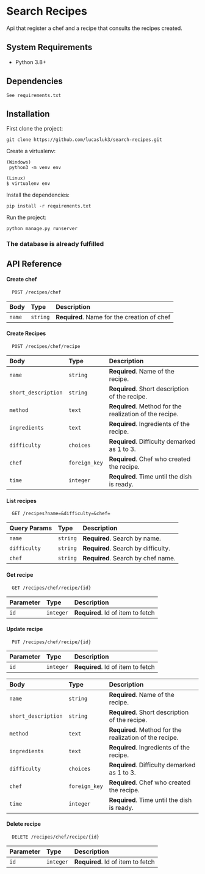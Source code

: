# Search Recipes

Api that register a chef and a recipe that consults the recipes created.

## System Requirements

- Python 3.8+

## Dependencies

```http
See requirements.txt
```
## Installation

First clone the project:

```http
git clone https://github.com/lucasluk3/search-recipes.git
```

Create a virtualenv:

```http
(Windows)
 python3 -m venv env

(Linux)
$ virtualenv env
```

Install the dependencies:

```http
pip install -r requirements.txt
```

Run the project:

```http
python manage.py runserver
```

### The database is already fulfilled

## API Reference

#### Create chef

```http
  POST /recipes/chef
```
| Body | Type     | Description                       |
| :-------- | :------- | :-------------------------------- |
| `name`      | `string` | **Required**. Name for the creation of chef |

#### Create Recipes

```http
  POST /recipes/chef/recipe
```
| Body | Type     | Description                       |
| :-------- | :------- | :-------------------------------- |
| `name`      | `string` | **Required**. Name of the recipe. |
| `short_description`|`string`|**Required**. Short description of the recipe. |
| `method`|`text`|**Required**. Method for the realization of the recipe. | 
| `ingredients`|`text`|**Required**. Ingredients of the recipe. |
| `difficulty`|`choices`|**Required**. Difficulty demarked as 1 to 3. |
| `chef`|`foreign_key`|**Required**. Chef who created the recipe.| 
| `time`|`integer`|**Required**. Time until the dish is ready.| 

#### List recipes

```http
  GET /recipes?name=&difficulty=&chef=
```

| Query Params | Type     | Description                       |
| :-------- | :------- | :-------------------------------- |
| `name`      | `string` | **Required**. Search by name. |
| `difficulty`| `string` | **Required**. Search by difficulty. |
| `chef`      | `string` | **Required**. Search by chef name. |

#### Get recipe

```http
  GET /recipes/chef/recipe/{id}
```

| Parameter | Type     | Description                       |
| :-------- | :------- | :-------------------------------- |
| `id`      | `integer` | **Required**. Id of item to fetch |

#### Update recipe

```http
  PUT /recipes/chef/recipe/{id}
```

| Parameter | Type     | Description                       |
| :-------- | :------- | :-------------------------------- |
| `id`      | `integer` | **Required**. Id of item to fetch |

| Body | Type     | Description                       |
| :-------- | :------- | :-------------------------------- |
| `name`      | `string` | **Required**. Name of the recipe. |
| `short_description`|`string`|**Required**. Short description of the recipe. |
| `method`|`text`|**Required**. Method for the realization of the recipe. | 
| `ingredients`|`text`|**Required**. Ingredients of the recipe. |
| `difficulty`|`choices`|**Required**. Difficulty demarked as 1 to 3. |
| `chef`|`foreign_key`|**Required**. Chef who created the recipe.| 
| `time`|`integer`|**Required**. Time until the dish is ready.| 

#### Delete recipe

```http
  DELETE /recipes/chef/recipe/{id}
```
| Parameter | Type     | Description                       |
| :-------- | :------- | :-------------------------------- |
| `id`      | `integer` | **Required**. Id of item to fetch |




  